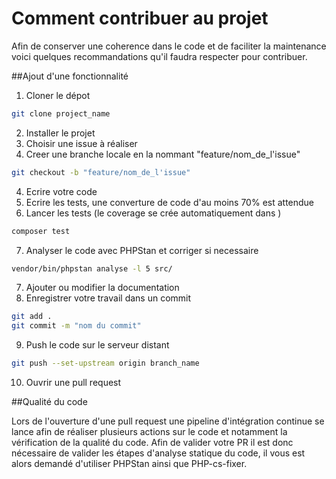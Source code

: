 # Comment contribuer au projet

Afin de conserver une coherence dans le code et de faciliter la maintenance
voici quelques recommandations qu'il faudra respecter pour contribuer.

##Ajout d'une fonctionnalité

1. Cloner le dépot

```bash
git clone project_name
```

2. Installer le projet
3. Choisir une issue à réaliser
4. Creer une branche locale en la nommant "feature/nom_de_l'issue"

```bash
git checkout -b "feature/nom_de_l'issue"
```

4. Ecrire votre code
5. Ecrire les tests, une converture de code d'au moins 70% est attendue
6. Lancer les tests (le coverage se crée automatiquement dans )

```bash
composer test
```

7. Analyser le code avec PHPStan et corriger si necessaire

```bash
vendor/bin/phpstan analyse -l 5 src/
```

7. Ajouter ou modifier la documentation
8. Enregistrer votre travail dans un commit

```bash
git add .
git commit -m "nom du commit"
```

9. Push le code sur le serveur distant

```bash
git push --set-upstream origin branch_name
```

10. Ouvrir une pull request

##Qualité du code

Lors de l'ouverture d'une pull request une pipeline d'intégration continue se lance
afin de réaliser plusieurs actions sur le code et notamment la vérification de la
qualité du code. Afin de valider votre PR il est donc nécessaire de valider les
étapes d'analyse statique du code, il vous est alors demandé d'utiliser PHPStan
ainsi que PHP-cs-fixer.
